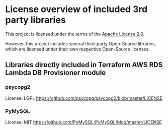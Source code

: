 # License overview of included 3rd party libraries

This project is licensed under the terms of the [Apache License 2.0](LICENSE.md).

However, this project includes several third-party Open-Source libraries, 
which are licensed under their own respective Open-Source licenses.

## Libraries directly included in Terraform AWS RDS Lambda DB Provisioner module

### psycopg2
License: LGPL
https://github.com/psycopg/psycopg2/blob/master/LICENSE

### PyMySQL
License: MIT
https://github.com/PyMySQL/PyMySQL/blob/master/LICENSE
